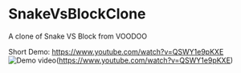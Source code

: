 # SnakeVsBlockClone

A clone of Snake VS Block from VOODOO

Short Demo: https://www.youtube.com/watch?v=QSWY1e9pKXE
![Demo video](https://img.youtube.com/vi/QSWY1e9pKXE/0.jpg)(https://www.youtube.com/watch?v=QSWY1e9pKXE)
